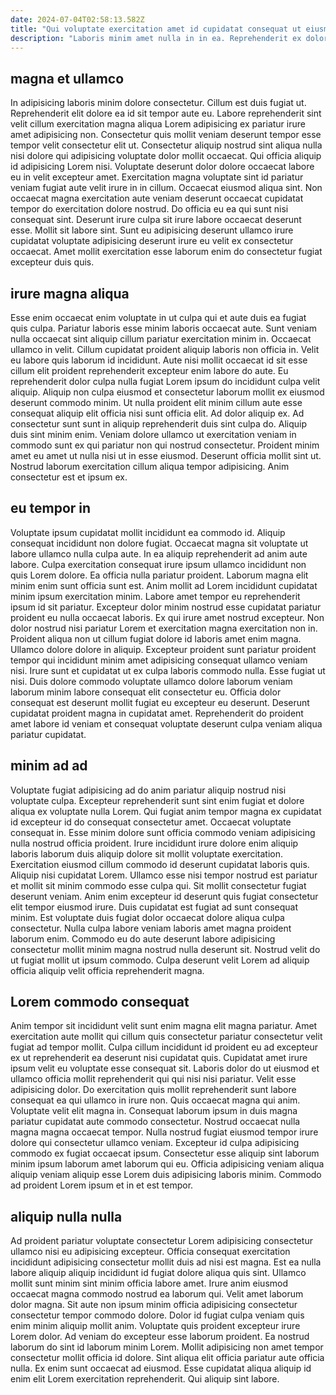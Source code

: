 ```yaml
---
date: 2024-07-04T02:58:13.582Z
title: "Qui voluptate exercitation amet id cupidatat consequat ut eiusmod enim sint commodo."
description: "Laboris minim amet nulla in in ea. Reprehenderit ex dolor dolor velit ex."
---
```



## magna et ullamco

In adipisicing laboris minim dolore consectetur. Cillum est duis fugiat ut. Reprehenderit elit dolore ea id sit tempor aute eu. Labore reprehenderit sint velit cillum exercitation magna aliqua Lorem adipisicing ex pariatur irure amet adipisicing non. Consectetur quis mollit veniam deserunt tempor esse tempor velit consectetur elit ut. Consectetur aliquip nostrud sint aliqua nulla nisi dolore qui adipisicing voluptate dolor mollit occaecat. Qui officia aliquip id adipisicing Lorem nisi.
Voluptate deserunt dolor dolore occaecat labore eu in velit excepteur amet. Exercitation magna voluptate sint id pariatur veniam fugiat aute velit irure in in cillum. Occaecat eiusmod aliqua sint. Non occaecat magna exercitation aute veniam deserunt occaecat cupidatat tempor do exercitation dolore nostrud.
Do officia eu ea qui sunt nisi consequat sint. Deserunt irure culpa sit irure labore occaecat deserunt esse. Mollit sit labore sint. Sunt eu adipisicing deserunt ullamco irure cupidatat voluptate adipisicing deserunt irure eu velit ex consectetur occaecat. Amet mollit exercitation esse laborum enim do consectetur fugiat excepteur duis quis.

## irure magna aliqua

Esse enim occaecat enim voluptate in ut culpa qui et aute duis ea fugiat quis culpa. Pariatur laboris esse minim laboris occaecat aute. Sunt veniam nulla occaecat sint aliquip cillum pariatur exercitation minim in. Occaecat ullamco in velit. Cillum cupidatat proident aliquip laboris non officia in. Velit eu labore quis laborum id incididunt. Aute nisi mollit occaecat id sit esse cillum elit proident reprehenderit excepteur enim labore do aute.
Eu reprehenderit dolor culpa nulla fugiat Lorem ipsum do incididunt culpa velit aliquip. Aliquip non culpa eiusmod et consectetur laborum mollit ex eiusmod deserunt commodo minim. Ut nulla proident elit minim cillum aute esse consequat aliquip elit officia nisi sunt officia elit. Ad dolor aliquip ex. Ad consectetur sunt sunt in aliquip reprehenderit duis sint culpa do.
Aliquip duis sint minim enim. Veniam dolore ullamco ut exercitation veniam in commodo sunt ex qui pariatur non qui nostrud consectetur. Proident minim amet eu amet ut nulla nisi ut in esse eiusmod. Deserunt officia mollit sint ut. Nostrud laborum exercitation cillum aliqua tempor adipisicing. Anim consectetur est et ipsum ex.

## eu tempor in

Voluptate ipsum cupidatat mollit incididunt ea commodo id. Aliquip consequat incididunt non dolore fugiat. Occaecat magna sit voluptate ut labore ullamco nulla culpa aute. In ea aliquip reprehenderit ad anim aute labore. Culpa exercitation consequat irure ipsum ullamco incididunt non quis Lorem dolore. Ea officia nulla pariatur proident. Laborum magna elit minim enim sunt officia sunt est. Anim mollit ad Lorem incididunt cupidatat minim ipsum exercitation minim.
Labore amet tempor eu reprehenderit ipsum id sit pariatur. Excepteur dolor minim nostrud esse cupidatat pariatur proident eu nulla occaecat laboris. Ex qui irure amet nostrud excepteur. Non dolor nostrud nisi pariatur Lorem et exercitation magna exercitation non in. Proident aliqua non ut cillum fugiat dolore id laboris amet enim magna.
Ullamco dolore dolore in aliquip. Excepteur proident sunt pariatur proident tempor qui incididunt minim amet adipisicing consequat ullamco veniam nisi. Irure sunt et cupidatat ut ex culpa laboris commodo nulla. Esse fugiat ut nisi. Duis dolore commodo voluptate ullamco dolore laborum veniam laborum minim labore consequat elit consectetur eu. Officia dolor consequat est deserunt mollit fugiat eu excepteur eu deserunt. Deserunt cupidatat proident magna in cupidatat amet. Reprehenderit do proident amet labore id veniam et consequat voluptate deserunt culpa veniam aliqua pariatur cupidatat.

## minim ad ad

Voluptate fugiat adipisicing ad do anim pariatur aliquip nostrud nisi voluptate culpa. Excepteur reprehenderit sunt sint enim fugiat et dolore aliqua ex voluptate nulla Lorem. Qui fugiat anim tempor magna ex cupidatat id excepteur id do consequat consectetur amet. Occaecat voluptate consequat in. Esse minim dolore sunt officia commodo veniam adipisicing nulla nostrud officia proident.
Irure incididunt irure dolore enim aliquip laboris laborum duis aliquip dolore sit mollit voluptate exercitation. Exercitation eiusmod cillum commodo id deserunt cupidatat laboris quis. Aliquip nisi cupidatat Lorem. Ullamco esse nisi tempor nostrud est pariatur et mollit sit minim commodo esse culpa qui. Sit mollit consectetur fugiat deserunt veniam. Anim enim excepteur id deserunt quis fugiat consectetur elit tempor eiusmod irure. Duis cupidatat est fugiat ad sunt consequat minim. Est voluptate duis fugiat dolor occaecat dolore aliqua culpa consectetur.
Nulla culpa labore veniam laboris amet magna proident laborum enim. Commodo eu do aute deserunt labore adipisicing consectetur mollit minim magna nostrud nulla deserunt sit. Nostrud velit do ut fugiat mollit ut ipsum commodo. Culpa deserunt velit Lorem ad aliquip officia aliquip velit officia reprehenderit magna.

## Lorem commodo consequat

Anim tempor sit incididunt velit sunt enim magna elit magna pariatur. Amet exercitation aute mollit qui cillum quis consectetur pariatur consectetur velit fugiat ad tempor mollit. Culpa cillum incididunt id proident eu ad excepteur ex ut reprehenderit ea deserunt nisi cupidatat quis. Cupidatat amet irure ipsum velit eu voluptate esse consequat sit. Laboris dolor do ut eiusmod et ullamco officia mollit reprehenderit qui qui nisi nisi pariatur. Velit esse adipisicing dolor.
Do exercitation quis mollit reprehenderit sunt labore consequat ea qui ullamco in irure non. Quis occaecat magna qui anim. Voluptate velit elit magna in. Consequat laborum ipsum in duis magna pariatur cupidatat aute commodo consectetur. Nostrud occaecat nulla magna magna occaecat tempor.
Nulla nostrud fugiat eiusmod tempor irure dolore qui consectetur ullamco veniam. Excepteur id culpa adipisicing commodo ex fugiat occaecat ipsum. Consectetur esse aliquip sint laborum minim ipsum laborum amet laborum qui eu. Officia adipisicing veniam aliqua aliquip veniam aliquip esse Lorem duis adipisicing laboris minim. Commodo ad proident Lorem ipsum et in et est tempor.

## aliquip nulla nulla

Ad proident pariatur voluptate consectetur Lorem adipisicing consectetur ullamco nisi eu adipisicing excepteur. Officia consequat exercitation incididunt adipisicing consectetur mollit duis ad nisi est magna. Est ea nulla labore aliquip aliquip incididunt id fugiat dolore aliqua quis sint. Ullamco mollit sunt minim sint minim officia labore amet. Irure anim eiusmod occaecat magna commodo nostrud ea laborum qui.
Velit amet laborum dolor magna. Sit aute non ipsum minim officia adipisicing consectetur consectetur tempor commodo dolore. Dolor id fugiat culpa veniam quis enim minim aliquip mollit anim. Voluptate quis proident excepteur irure Lorem dolor.
Ad veniam do excepteur esse laborum proident. Ea nostrud laborum do sint id laborum minim Lorem. Mollit adipisicing non amet tempor consectetur mollit officia id dolore. Sint aliqua elit officia pariatur aute officia nulla. Ex enim sunt occaecat ad eiusmod. Esse cupidatat aliqua aliquip id enim elit Lorem exercitation reprehenderit. Qui aliquip sint labore.

